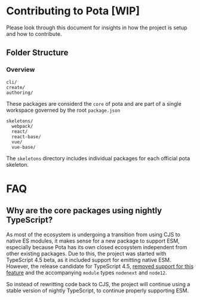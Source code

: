 # Contributing to Pota [WIP]

Please look through this document for insights in how the project is setup and how to contribute.

## Folder Structure

### Overview

```
cli/
create/
authoring/
```

These packages are considerd the `core` of pota and are part of a single workspace governed by the
root `package.json`

```
skeletons/
  webpack/
  react/
  react-base/
  vue/
  vue-base/
```

The `skeletons` directory includes individual packages for each official pota skeleton.

# FAQ

## Why are the core packages using nightly TypeScript?

As most of the ecosystem is undergoing a transition from using CJS to native ES modules, it makes
sense for a new package to support ESM, especially because Pota has its own closed ecosystem
independent from other existing packages. Due to this, the project was started with TypeScript 4.5
beta, as it included support for emitting native ESM. However, the release candidate for TypeScript
4.5,
[removed support for this feature](https://devblogs.microsoft.com/typescript/announcing-typescript-4-5-rc/#esm-nodejs)
and the accompanying `module` types `nodenext` and `node12`.

So instead of rewritting code back to CJS, the project will continue using a stable version of
nightly TypeScript, to continue properly supporting ESM.
